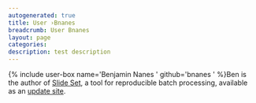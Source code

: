 ```yaml
---
autogenerated: true
title: User ›Bnanes
breadcrumb: User Bnanes
layout: page
categories: 
description: test description
---
```


{% include user-box name='Benjamin Nanes ' github='bnanes ' %}Ben is the author of [Slide Set](http://cellbio.emory.edu/bnanes/slideset/), a tool for reproducible batch processing, available as an [update site](update_site "wikilink").
